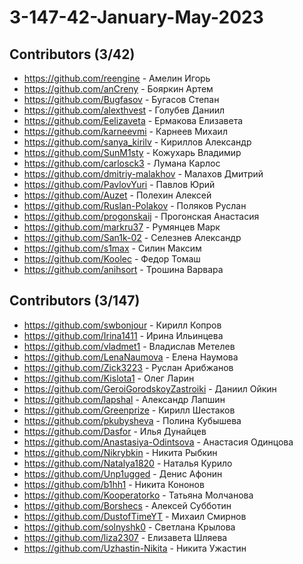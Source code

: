 # 3-147-42-January-May-2023

## Contributors (3/42)

- https://github.com/reengine	- Амелин Игорь
- https://github.com/anCreny - Бояркин Артем
- https://github.com/Bugfasov	- Бугасов Степан
- https://github.com/alexthvest	- Голубев Даниил
- https://github.com/Eelizaveta	- Ермакова Елизавета
- https://github.com/karneevmi - Карнеев Михаил
- https://github.com/sanya_kirilv	- Кириллов Александр
- https://github.com/SunM1sty	- Кожухарь Владимир
- https://github.com/carlosck3 - Лумана Карлос
- https://github.com/dmitriy-malakhov	- Малахов Дмитрий
- https://github.com/PavlovYuri - Павлов Юрий
- https://github.com/Auzet - Полехин Алексей
- https://github.com/Ruslan-Polakov - Поляков Руслан
- https://github.com/progonskaij - Прогонская Анастасия
- https://github.com/markru37 - Румянцев Марк
- https://github.com/San1k-02	- Селезнев Александр
- https://github.com/s1max - Силин Максим
- https://github.com/Koolec - Федор Томаш
- https://github.com/anihsort - Трошина Варвара

## Contributors (3/147)

- https://github.com/swbonjour - Кирилл Копров
- https://github.com/Irina1411 - Ирина Ильинцева
- https://github.com/vladmet1 - Владислав Метелев
- https://github.com/LenaNaumova - Елена Наумова
- https://github.com/Zick3223 - Руслан Арибжанов
- https://github.com/Kislota1 - Олег Ларин
- https://github.com/GeroiGorodskoyZastroiki - Даниил Ойкин
- https://github.com/lapshal - Александр Лапшин
- https://github.com/Greenprize - Кирилл Шестаков
- https://github.com/pkubysheva - Полина Кубышева
- https://github.com/Dasfor - Илья Дунайцев
- https://github.com/Anastasiya-Odintsova	- Анастасия Одинцова
- https://github.com/Nikrybkin - Никита Рыбкин
- https://github.com/Natalya1820 - Наталья Курило
- https://github.com/Unp1ugged - Денис Афонин
- https://github.com/b1hh1 - Никита Кононов
- https://github.com/Kooperatorko - Татьяна Молчанова
- https://github.com/Borshecs - Алексей Субботин
- https://github.com/DustofTimeYT - Михаил Смирнов
- https://github.com/solnyshk0 - Светлана Крылова
- https://github.com/liza2307 - Елизавета Шляева
- https://github.com/Uzhastin-Nikita - Никита Ужастин
